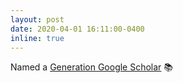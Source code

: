 ```yaml
---
layout: post
date: 2020-04-01 16:11:00-0400
inline: true
---
```


Named a [Generation Google Scholar](https://buildyourfuture.withgoogle.com/scholarships/generation-google-scholarship/) :books:
